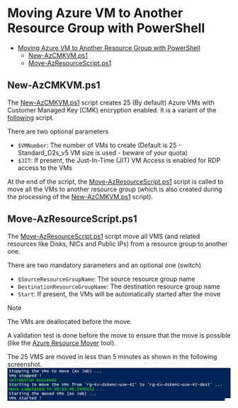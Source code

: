 # Moving Azure VM to Another Resource Group with PowerShell

- [Moving Azure VM to Another Resource Group with PowerShell](#moving-azure-vm-to-another-resource-group-with-powershell)
  - [New-AzCMKVM.ps1](#new-azcmkvmps1)
  - [Move-AzResourceScript.ps1](#move-azresourcescriptps1)

## New-AzCMKVM.ps1

The [New-AzCMKVM.ps1](New-AzCMKVM.ps1) script creates 25 (By default) Azure VMs with Customer Managed Key (CMK) encryption enabled. It is a variant of the [following](../../Azure%20Key%20Vault/Azure%20Key%20Vault%20for%20Disk%20Encryption%20with%20Generated%20Customer%20Managed%20Key.ps1) script.

There are two optional parameters

- `$VMNumber`: The number of VMs to create (Default is 25 - Standard_D2s_v5 VM size is used - beware of your quota)
- `$JIT`: If present, the Just-In-Time (JIT) VM Access is enabled for RDP access to the VMs

At the end of the script, the [Move-AzResourceScript.ps1](Move-AzResourceScript.ps1) script is called to move all the VMs to another resource group (which is also created during the processing of the [New-AzCMKVM.ps1](New-AzCMKVM.ps1) script).

## Move-AzResourceScript.ps1

The [Move-AzResourceScript.ps1](Move-AzResourceScript.ps1) script move all VMS (and related resources like Disks, NICs and Public IPs) from a resource group to another one.

There are two mandatory parameters and an optional one (switch)

- `$SourceResourceGroupName`: The source resource group name
- `DestinationResourceGroupName`: The destination resource group name
- `Start`: If present, the VMs will be automatically started after the move

> [!NOTE]
> The VMs are deallocated before the move.
>
> A validation test is done before the move to ensure that the move is possible (like the [Azure Resource Mover](https://azure.microsoft.com/products/resource-mover/) tool).
>
> The 25 VMS are moved in less than 5 minutes as shown in the following screenshot.
![Moving Azure VMs](docs/Move-AzResourceScript.jpg)
